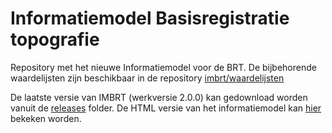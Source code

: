 # Informatiemodel Basisregistratie topografie

Repository met het nieuwe Informatiemodel voor de BRT.
De bijbehorende waardelijsten zijn beschikbaar in de repository [imbrt/waardelijsten](https://github.com/imbrt/waardelijsten)

De laatste versie van IMBRT (werkversie 2.0.0) kan gedownload worden vanuit de [releases](https://github.com/imbrt/imbrt/tree/main/releases/) folder.
De HTML versie van het informatiemodel kan [hier](https://imbrt.github.io/imbrt/releases/2.0.0-wv-20240917/) bekeken worden.
